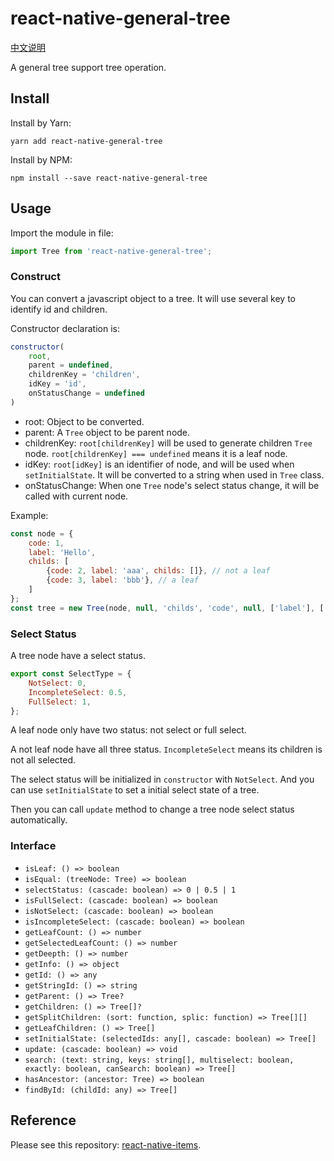 # react-native-general-tree

[中文说明](README-zh_CN.md)

A general tree support tree operation.

## Install

Install by Yarn:

```shell
yarn add react-native-general-tree
```

Install by NPM:

```shell
npm install --save react-native-general-tree
```

## Usage

Import the module in file:

```javascript
import Tree from 'react-native-general-tree';
```

### Construct

You can convert a javascript object to a tree. It will use several key to identify id and children.

Constructor declaration is:

```javascript
constructor(
    root,
    parent = undefined,
    childrenKey = 'children',
    idKey = 'id',
    onStatusChange = undefined
)
```

* root: Object to be converted.
* parent: A `Tree` object to be parent node.
* childrenKey: `root[childrenKey]` will be used to generate children `Tree` node. `root[childrenKey] === undefined` means it is a leaf node.
* idKey: `root[idKey]` is an identifier of node, and will be used when `setInitialState`. It will be converted to a string when used in `Tree` class.
* onStatusChange: When one `Tree` node's select status change, it will be called with current node.

Example:

```javascript
const node = {
    code: 1,
    label: 'Hello',
    childs: [
        {code: 2, label: 'aaa', childs: []}, // not a leaf
        {code: 3, label: 'bbb'}, // a leaf
    ]
};
const tree = new Tree(node, null, 'childs', 'code', null, ['label'], ['label']);
```

### Select Status

A tree node have a select status.

```javascript
export const SelectType = {
    NotSelect: 0,
    IncompleteSelect: 0.5,
    FullSelect: 1,
};
```

A leaf node only have two status: not select or full select.

A not leaf node have all three status. `IncompleteSelect` means its children is not all selected.

The select status will be initialized in `constructor` with `NotSelect`. And you can use `setInitialState` to set a initial select state of a tree.

Then you can call `update` method to change a tree node select status automatically.

### Interface

* `isLeaf: () => boolean`
* `isEqual: (treeNode: Tree) => boolean`
* `selectStatus: (cascade: boolean) => 0 | 0.5 | 1`
* `isFullSelect: (cascade: boolean) => boolean`
* `isNotSelect: (cascade: boolean) => boolean`
* `isIncompleteSelect: (cascade: boolean) => boolean`
* `getLeafCount: () => number`
* `getSelectedLeafCount: () => number`
* `getDeepth: () => number`
* `getInfo: () => object`
* `getId: () => any`
* `getStringId: () => string`
* `getParent: () => Tree?`
* `getChildren: () => Tree[]?`
* `getSplitChildren: (sort: function, splic: function) => Tree[][]`
* `getLeafChildren: () => Tree[]`
* `setInitialState: (selectedIds: any[], cascade: boolean) => Tree[]`
* `update: (cascade: boolean) => void`
* `search: (text: string, keys: string[], multiselect: boolean, exactly: boolean, canSearch: boolean) => Tree[]`
* `hasAncestor: (ancestor: Tree) => boolean`
* `findById: (childId: any) => Tree[]`

## Reference

Please see this repository: [react-native-items](https://github.com/gaoxiaosong/react-native-items).